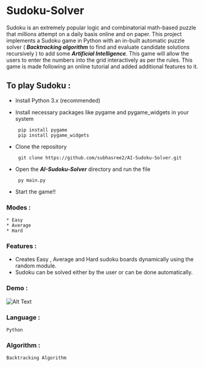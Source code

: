 # Sudoku-Solver
 
Sudoku is an extremely popular logic and combinatorial math-based puzzle that millions attempt on a daily basis online and on paper. This project implements a Sudoku game in Python with an in-built automatic puzzle solver ( ***Backtracking algorithm*** to find and evaluate candidate solutions recursively ) to add some ***Artificial Intelligence***. This game will allow the users to enter the numbers into the grid interactively as per the rules. This game is made following an online tutorial and added additional features to it.

To play Sudoku : 
-------------------------------------------------------------------------------------------
* Install Python 3.x (recommended)
* Install necessary packages like pygame and pygame_widgets in your system

       pip install pygame
       pip install pygame_widgets
 
* Clone the repository 

       git clone https://github.com/subhasree2/AI-Sudoku-Solver.git 
* Open the ***AI-Sudoku-Solver*** directory and run the file 
       
       py main.py
* Start the game!!

### Modes : 
    * Easy 
    * Average
    * Hard
  
### Features :
* Creates Easy , Average and Hard sudoku boards dynamically using the random module.
* Sudoku can be solved either by the user or can be done automatically.

### Demo :
![Alt Text](https://github.com/subhasree2/AI-Sudoku-Solver/blob/master/GIF.gif)

### Language : 
    Python 

### Algorithm :
    Backtracking Algorithm
